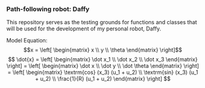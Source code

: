 ### **Path-following robot:** Daffy

This repository serves as the testing grounds for functions and classes that will be used for the development of my personal robot, Daffy.

Model Equation:
$$x = \left[ \begin{matrix} x \\ y \\ \theta \end{matrix} \right]$$
$$
    \dot{x} = \left[ \begin{matrix}
        \dot x_1 \\ \dot x_2 \\ \dot x_3
    \end{matrix} \right]
    = \left[ \begin{matrix}
        \dot x \\ \dot y \\ \dot \theta
    \end{matrix} \right]
    = \left[ \begin{matrix}
        \textrm{cos} (x_3) (u_1 + u_2) \\
        \textrm{sin} (x_3) (u_1 + u_2) \\
        \frac{1}{R} (u_1 + u_2)
    \end{matrix} \right]
$$
